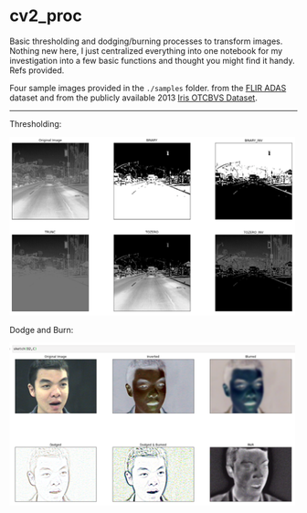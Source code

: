 # cv2_proc

Basic thresholding and dodging/burning processes to transform images. Nothing new here, I just centralized everything into one notebook for my investigation into a few basic functions and thought you might find it handy. Refs provided.

Four sample images provided in the `./samples` folder. from the <a href="https://www.flir.com/oem/adas/"> FLIR ADAS</a> dataset and from the publicly available 2013 <a href="http://vcipl-okstate.org/pbvs/bench/">Iris OTCBVS Dataset</a>.

<hr>

Thresholding:

<img src='./samples/pic1.png' width=500>


Dodge and Burn:

<img src='./samples/pic2.png' width=500>
